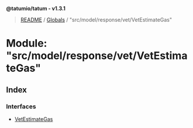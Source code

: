 **@tatumio/tatum - v1.3.1**

> [README](../README.md) / [Globals](../globals.md) / "src/model/response/vet/VetEstimateGas"

# Module: "src/model/response/vet/VetEstimateGas"

## Index

### Interfaces

* [VetEstimateGas](../interfaces/_src_model_response_vet_vetestimategas_.vetestimategas.md)
